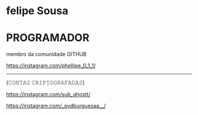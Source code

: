# felipe Sousa 
# PROGRAMADOR
 
membro da comunidade GITHUB

https://instagram.com/phellipe_0_1_1/
______________________________________


{𝙲𝙾𝙽𝚃𝙰𝚂 𝙲𝚁𝙸𝙿𝚃𝙾𝙶𝚁𝙰𝙵𝙰𝙳𝙰𝚂}

https://instagram.com/sub_ghostt/

https://instagram.com/_pvdburguesaa__/

  
